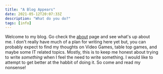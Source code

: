 ```yaml
---
title: "A Blog Appears"
date: 2021-05-12T20:07:33Z
description: "What do you do?"
tags: [info]
---
```


Welcome to my blog. Go check the [about](/about) page and see what's up about me. I don't really have much of a plan for writing here yet but, you can probably expect to find my thoughts on Video Games, table top games, and maybe some IT related topics. Mostly, this is to keep me honest about trying to write _something_ when I feel the need to write something. I would like to attempt to get better at the habbit of doing it. So come and read my nonsense!
